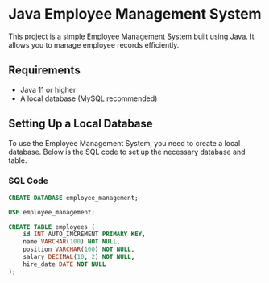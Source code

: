 # Java Employee Management System

This project is a simple Employee Management System built using Java. It allows you to manage employee records efficiently.

## Requirements

- Java 11 or higher
- A local database (MySQL recommended)

## Setting Up a Local Database

To use the Employee Management System, you need to create a local database. Below is the SQL code to set up the necessary database and table.

### SQL Code

```sql
CREATE DATABASE employee_management;

USE employee_management;

CREATE TABLE employees (
    id INT AUTO_INCREMENT PRIMARY KEY,
    name VARCHAR(100) NOT NULL,
    position VARCHAR(100) NOT NULL,
    salary DECIMAL(10, 2) NOT NULL,
    hire_date DATE NOT NULL
);
